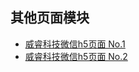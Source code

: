 ## 其他页面模块

* [威睿科技微信h5页面 No.1](http://limbory.github.io/H5_page.html)
* [威睿科技微信h5页面 No.2](http://limbory.github.io/VR_hire.html)

